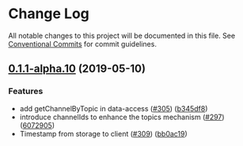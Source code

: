 # Change Log

All notable changes to this project will be documented in this file.
See [Conventional Commits](https://conventionalcommits.org) for commit guidelines.

## [0.1.1-alpha.10](https://github.com/RequestNetwork/requestNetwork/compare/@requestnetwork/transaction-manager@0.1.1-alpha.4...@requestnetwork/transaction-manager@0.1.1-alpha.10) (2019-05-10)


### Features

* add getChannelByTopic in data-access ([#305](https://github.com/RequestNetwork/requestNetwork/issues/305)) ([b345df8](https://github.com/RequestNetwork/requestNetwork/commit/b345df8))
* introduce channelIds to enhance the topics mechanism ([#297](https://github.com/RequestNetwork/requestNetwork/issues/297)) ([6072905](https://github.com/RequestNetwork/requestNetwork/commit/6072905))
* Timestamp from storage to client ([#309](https://github.com/RequestNetwork/requestNetwork/issues/309)) ([bb0ac19](https://github.com/RequestNetwork/requestNetwork/commit/bb0ac19))
